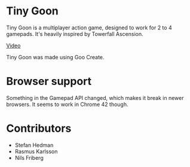 # Tiny Goon

Tiny Goon is a multiplayer action game, designed to work for 2 to 4 gamepads. It's heavily inspired by Towerfall Ascension.

[Video](https://vine.co/v/O99OFFDmvAP)

Tiny Goon was made using Goo Create.

# Browser support

Something in the Gamepad API changed, which makes it break in newer browsers. It seems to work in Chrome 42 though.

# Contributors

* Stefan Hedman
* Rasmus Karlsson
* Nils Friberg
